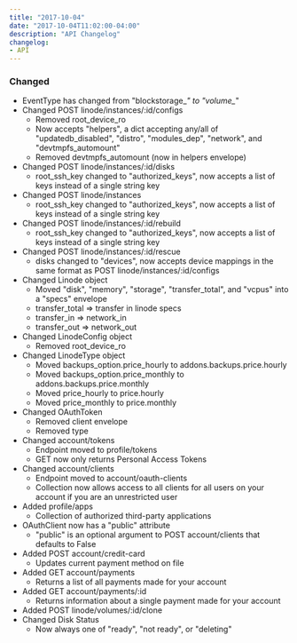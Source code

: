 ```yaml
---
title: "2017-10-04"
date: "2017-10-04T11:02:00-04:00"
description: "API Changelog"
changelog:
- API
---
```

### Changed

* EventType has changed from "blockstorage_*" to "volume_*"
* Changed POST linode/instances/:id/configs
  * Removed root_device_ro
  * Now accepts "helpers", a dict accepting any/all of "updatedb_disabled", "distro", "modules_dep", "network", and "devtmpfs_automount"
  * Removed devtmpfs_automount (now in helpers envelope)
* Changed POST linode/instances/:id/disks
  * root_ssh_key changed to "authorized_keys", now accepts a list of keys instead of a single string key
* Changed POST linode/instances
  * root_ssh_key changed to "authorized_keys", now accepts a list of keys instead of a single string key
* Changed POST linode/instances/:id/rebuild
  * root_ssh_key changed to "authorized_keys", now accepts a list of keys instead of a single string key
* Changed POST linode/instances/:id/rescue
  * disks changed to "devices", now accepts device mappings in the same format as POST linode/instances/:id/configs
* Changed Linode object
  * Moved "disk", "memory", "storage", "transfer_total", and "vcpus" into a "specs" envelope
  * transfer_total => transfer in linode specs
  * transfer_in => network_in
  * transfer_out => network_out
* Changed LinodeConfig object
  * Removed root_device_ro
* Changed LinodeType object
  * Moved backups_option.price_hourly to addons.backups.price.hourly
  * Moved backups_option.price_monthly to addons.backups.price.monthly
  * Moved price_hourly to price.hourly
  * Moved price_monthly to price.monthly
* Changed OAuthToken
  * Removed client envelope
  * Removed type
* Changed account/tokens
  * Endpoint moved to profile/tokens
  * GET now only returns Personal Access Tokens
* Changed account/clients
  * Endpoint moved to account/oauth-clients
  * Collection now allows access to all clients for all users on your account if you are an unrestricted user
* Added profile/apps
  * Collection of authorized third-party applications
* OAuthClient now has a "public" attribute
  * "public" is an optional argument to POST account/clients that defaults to False
* Added POST account/credit-card
  * Updates current payment method on file
* Added GET account/payments
  * Returns a list of all payments made for your account
* Added GET account/payments/:id
  * Returns information about a single payment made for your account
* Added POST linode/volumes/:id/clone
* Changed Disk Status
  * Now always one of "ready", "not ready", or "deleting"